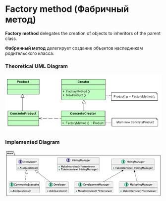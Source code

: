 # Factory method (Фабричный метод)

**Factory method** delegates the creation of objects to inheritors of the parent class.

**Фабричный метод** делегирует создание объектов наследникам родительского класса.

### Theoretical UML Diagram

![UML Diagram](uml.png)

### Implemented Diagram

![UML Diagram](diag.png)

